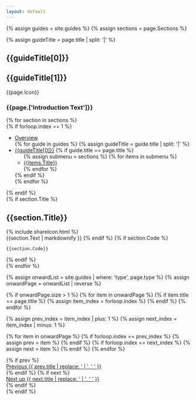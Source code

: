 ```yaml
---
layout: default
---
```


{% assign guides = site.guides %}
{% assign sections = page.Sections %}
<section id="guideHeader">
  <div class="flex page--guides guide--{{page.Colours}}">
    <div class="flex__leftCol"></div>
    <div class="flex__mainCol">
      <div class="guide__inner-content">
      {% assign guideTitle = page.title | split: '|' %}
      <h1>{{guideTitle[0]}}</h1>
      <h1 class="secondary">{{guideTitle[1]}}</h1>
      </div>
    </div>
    <div class="flex__rightCol">
      <span class="js-guide-icons inview">
        {{page.Icon}}
      </span>
    </div>
  </div>
</section>
<section>
  <div class="flex guides--content">
    <div class="flex__leftCol"></div>
    <div class="flex__mainCol">
      <h3>{{page.['Introduction Text']}}</h3>
    </div>
    <div class="flex__rightCol"></div>
  </div>
</section>
{% for section in sections %}
  <section id="{{section.Title | replace: " ", "-" | downcase}}" class="guides__container">
    <div class="flex guides--content">
      <div class="flex__leftCol">
        {% if forloop.index == 1 %}
        <div class="section__menu-anchor"></div>
        <ul class="section__menu">
          <li><a href="/docs/">Overview</a></li>
          {% for guide in guides %}
            {% assign guideTitle = guide.title | split: '|' %}
            <li {% if guide.title == page.title %} class="active" {% endif %}>
              <a href="/docs{{guide.url}}">{{guideTitle[0]}}</a>
              {% if guide.title == page.title %}
                <ul class="section__menu-sub">
                  {% assign submenu = sections %}
                  {% for items in submenu %}
                    <li><a href="#{{items.Title | replace: " ", "-" | downcase}}">{{items.Title}}</a></li>
                  {% endfor %}
                </ul>
              {% endif %}
            </li>
          {% endfor %}
        </ul>
        {% endif %}
      </div>
      <div class="flex__mainCol">
        {% if section.Title %}
          <div class="guides__title-wrapper">
            <h2>{{section.Title}}</h2>
            <span data-uri="/docs{{page.url}}#{{section.Title | replace: " ", "-" | downcase}}" class="guides__title-icon js-copy-clipboard">
              {% include shareIcon.html %}
            </span>
          </div>
          {{section.Text | markdownify }}
        {% endif %}
        {% if section.Code %}
          <pre class="code--block"><code class="language-js">{{section.Code}}</code></pre>
        {% endif %}
      </div>
      <div class="flex__rightCol">
      </div>
    </div>
  </section>
{% endfor %}

{% assign onwardList = site.guides | where: 'type', page.type %}
{% assign onwardPage = onwardList | reverse %}

{% if onwardPage.size > 1 %}
  {% for item in onwardPage %}
    {% if item.title == page.title %}
      {% assign item_index = forloop.index %}
    {% endif %}
  {% endfor %}

  {% assign prev_index = item_index | plus: 1 %}
  {% assign next_index = item_index | minus: 1 %}

  {% for item in onwardPage %}
    {% if forloop.index == prev_index %}
      {% assign prev = item %}
    {% endif %}
    {% if forloop.index == next_index %}
      {% assign next = item %}
    {% endif %}
  {% endfor %}

  <div class="flex onward__journeys-wrapper">
    <div class="flex__leftCol"></div>
    <div class="flex__mainCol">
      <div class="onward__journeys-flex">
        {% if prev %}
          <div class="flex--previous">
            <a href="/docs{{ prev.url }}" class="prev" title="{{ prev.title }}">Previous <span class="previous--{{prev.Colours}}">{{ prev.title | replace: ' | ', ' ' }}</span></a>
          </div>
        {% endif %}
        {% if next %}
          <div class="flex--next">
            <a href="/docs{{ next.url }}" class="next" title="{{ next.title }}">Next up <span class="next--{{next.Colours}}">{{ next.title | replace: ' | ', ' ' }}</span></a>
          </div>
        {% endif %}
      </div>
    </div>
    <div class="flex__rightCol"></div>
  </div>
{% endif %}
